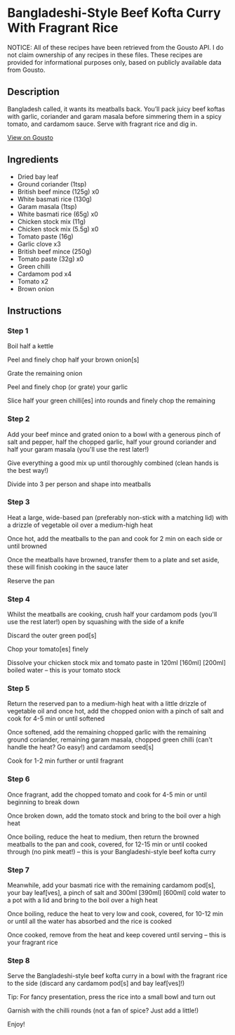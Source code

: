 # Bangladeshi-Style Beef Kofta Curry With Fragrant Rice

NOTICE: All of these recipes have been retrieved from the Gousto API. I do not claim ownership of any recipes in these files. These recipes are provided for informational purposes only, based on publicly available data from Gousto.

## Description

Bangladesh called, it wants its meatballs back. You’ll pack juicy beef koftas with garlic, coriander and garam masala before simmering them in a spicy tomato, and cardamom sauce. Serve with fragrant rice and dig in.

[View on Gousto](https://www.gousto.co.uk/recipes/cookbook/bangladeshi-style-beef-kofta-curry-with-fragrant-rice)

## Ingredients

- Dried bay leaf
- Ground coriander (1tsp)
- British beef mince (125g) x0
- White basmati rice (130g)
- Garam masala (1tsp)
- White basmati rice (65g) x0
- Chicken stock mix (11g)
- Chicken stock mix (5.5g) x0
- Tomato paste (16g)
- Garlic clove x3
- British beef mince (250g)
- Tomato paste (32g) x0
- Green chilli
- Cardamom pod x4
- Tomato x2
- Brown onion

## Instructions


### Step 1

Boil half a kettle

Peel and finely chop half your brown onion[s]

Grate the remaining onion

Peel and finely chop (or grate) your garlic

Slice half your green chilli[es] into rounds and finely chop the remaining


### Step 2

Add your beef mince and grated onion to a bowl with a generous pinch of salt and pepper, half the chopped garlic, half your ground coriander and half your garam masala (you'll use the rest later!)

Give everything a good mix up until thoroughly combined (clean hands is the best way!)

Divide into 3 per person<span class="text-danger"> </span>and shape into meatballs


### Step 3

Heat a large, wide-based pan (preferably non-stick with a matching lid) with a drizzle of vegetable oil over a medium-high heat

Once hot, add the meatballs to the pan and cook for 2 min on each side or until browned

Once the meatballs have browned, transfer them to a plate and set aside, these will finish cooking in the sauce later

Reserve the pan


### Step 4

Whilst the meatballs are cooking, crush half your<span class="text-danger"> </span>cardamom pods (you'll use the rest later!) open by squashing with the side of a knife

Discard the outer green pod[s]

Chop your tomato[es] finely

Dissolve your chicken stock mix and tomato paste in 120ml<span class="text-danger"> <span class="text-purple">[160ml] </span>[200ml]</span> boiled water – this is your tomato stock


### Step 5

Return the reserved pan to a medium-high heat with a little drizzle of vegetable oil and once hot, add the chopped onion with a pinch of salt and cook for 4-5 min or until softened

Once softened, add the remaining chopped garlic with the remaining ground coriander, remaining garam masala, chopped green chilli (can't handle the heat? Go easy!) and cardamom seed[s]

Cook for 1-2 min further or until fragrant


### Step 6

Once fragrant, add the chopped tomato and cook for 4-5 min or until beginning to break down

Once broken down, add the tomato stock and bring to the boil over a high heat

Once boiling, reduce the heat to medium, then return the browned meatballs to the pan and cook, covered, for 12-15 min or until cooked through (no pink meat!) – this is your Bangladeshi-style beef kofta curry


### Step 7

Meanwhile, add your basmati rice with the remaining cardamom pod[s], your bay leaf[ves], a pinch of<span class="text-danger"> </span>salt and 300ml <span class="text-purple">[390ml] </span><span class="text-danger">[600ml] </span>cold water to a pot with a lid and bring to the boil over a high heat

Once boiling, reduce the heat to very low and cook, covered, for 10-12 min or until all the water has absorbed and the rice is cooked

Once cooked, remove from the heat and keep covered until serving – this is your fragrant rice

### Step 8

Serve the Bangladeshi-style beef kofta curry in a bowl with the fragrant rice to the side (discard any cardamom pod[s] and bay leaf[ves]!)

Tip: For fancy presentation, press the rice into a small bowl and turn out

Garnish with the chilli rounds (not a fan of spice? Just add a little!)

Enjoy!

